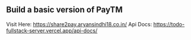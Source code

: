 
## Build a basic version of PayTM  
Visit Here: https://share2pay.aryansindhi18.co.in/
Api Docs: https://todo-fullstack-server.vercel.app/api-docs/
